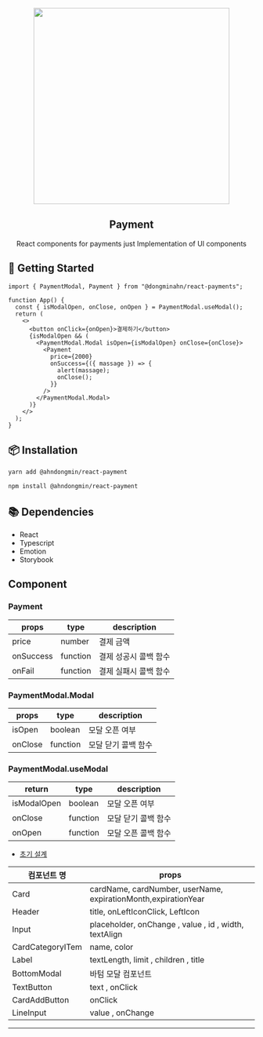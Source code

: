 <p align="middle" >
  <img src="https://techcourse-storage.s3.ap-northeast-2.amazonaws.com/0fefce79602043a9b3281ee1dd8f4be6" width="400">
</p>
<h2 align="middle">Payment</h2>
<p align="middle">React components for payments just Implementation of UI components</p>
</p>

## 🚀 Getting Started

```tsx
import { PaymentModal, Payment } from "@dongminahn/react-payments";

function App() {
  const { isModalOpen, onClose, onOpen } = PaymentModal.useModal();
  return (
    <>
      <button onClick={onOpen}>결제하기</button>
      {isModalOpen && (
        <PaymentModal.Modal isOpen={isModalOpen} onClose={onClose}>
          <Payment
            price={2000}
            onSuccess={({ massage }) => {
              alert(massage);
              onClose();
            }}
          />
        </PaymentModal.Modal>
      )}
    </>
  );
}
```

## 📦 Installation

```bash
yarn add @ahndongmin/react-payment

npm install @ahndongmin/react-payment
```

## 📚 Dependencies

- React
- Typescript
- Emotion
- Storybook

## Component

### Payment

| props     | type     | description           |
| --------- | -------- | --------------------- |
| price     | number   | 결제 금액             |
| onSuccess | function | 결제 성공시 콜백 함수 |
| onFail    | function | 결제 실패시 콜백 함수 |

### PaymentModal.Modal

| props   | type     | description         |
| ------- | -------- | ------------------- |
| isOpen  | boolean  | 모달 오픈 여부      |
| onClose | function | 모달 닫기 콜백 함수 |

### PaymentModal.useModal

| return      | type     | description         |
| ----------- | -------- | ------------------- |
| isModalOpen | boolean  | 모달 오픈 여부      |
| onClose     | function | 모달 닫기 콜백 함수 |
| onOpen      | function | 모달 오픈 콜백 함수 |

- [초기 설계](https://ahddongmin.notion.site/3d6cce1c1b464e86b8246ddc7549623c)

| 컴포넌트 명      | props                                                          |
| ---------------- | -------------------------------------------------------------- |
| Card             | cardName, cardNumber, userName, expirationMonth,expirationYear |
| Header           | title, onLeftIconClick, LeftIcon                               |
| Input            | placeholder, onChange , value , id , width, textAlign          |
| CardCategoryITem | name, color                                                    |
| Label            | textLength, limit , children , title                           |
| BottomModal      | 바텀 모달 컴포넌트                                             |
| TextButton       | text , onClick                                                 |
| CardAddButton    | onClick                                                        |
| LineInput        | value , onChange                                               |

---
